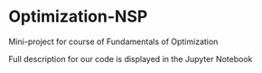 # Optimization-NSP
Mini-project for course of Fundamentals of Optimization

Full description for our code is displayed in the Jupyter Notebook
